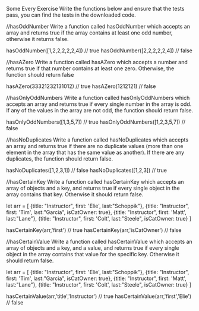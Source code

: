 Some Every Exercise
Write the functions below and ensure that the tests pass, you can find the tests in the downloaded code.

//hasOddNumber
Write a function called hasOddNumber which accepts an array and returns true if the array contains at least one odd number, otherwise it returns false.

hasOddNumber([1,2,2,2,2,2,4]) // true
hasOddNumber([2,2,2,2,2,4]) // false


//hasAZero
Write a function called hasAZero which accepts a number and returns true if that number contains at least one zero. Otherwise, the function should return false

hasAZero(33321232131012) // true
hasAZero(1212121) // false


//hasOnlyOddNumbers
Write a function called hasOnlyOddNumbers which accepts an array and returns true if every single number in the array is odd. If any of the values in the array are not odd, the function should return false.

hasOnlyOddNumbers([1,3,5,7]) // true
hasOnlyOddNumbers([1,2,3,5,7]) // false


//hasNoDuplicates
Write a function called hasNoDuplicates which accepts an array and returns true if there are no duplicate values (more than one element in the array that has the same value as another). If there are any duplicates, the function should return false.

hasNoDuplicates([1,2,3,1]) // false
hasNoDuplicates([1,2,3]) // true


//hasCertainKey
Write a function called hasCertainKey which accepts an array of objects and a key, and returns true if every single object in the array contains that key. Otherwise it should return false.

let arr = [
    {title: "Instructor", first: 'Elie', last:"Schoppik"},
    {title: "Instructor", first: 'Tim', last:"Garcia", isCatOwner: true},
    {title: "Instructor", first: 'Matt', last:"Lane"},
    {title: "Instructor", first: 'Colt', last:"Steele", isCatOwner: true}
  ]

  hasCertainKey(arr,'first') // true
  hasCertainKey(arr,'isCatOwner') // false


//hasCertainValue
Write a function called hasCertainValue which accepts an array of objects and a key, and a value, and returns true if every single object in the array contains that value for the specific key. Otherwise it should return false.

let arr = [
    {title: "Instructor", first: 'Elie', last:"Schoppik"},
    {title: "Instructor", first: 'Tim', last:"Garcia", isCatOwner: true},
    {title: "Instructor", first: 'Matt', last:"Lane"},
    {title: "Instructor", first: 'Colt', last:"Steele", isCatOwner: true}
  ]

  hasCertainValue(arr,'title','Instructor') // true
  hasCertainValue(arr,'first','Elie') // false
